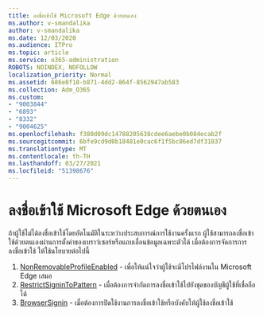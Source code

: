 ```yaml
---
title: ลงชื่อเข้าใช้ Microsoft Edge ด้วยตนเอง
ms.author: v-smandalika
author: v-smandalika
ms.date: 12/03/2020
ms.audience: ITPro
ms.topic: article
ms.service: o365-administration
ROBOTS: NOINDEX, NOFOLLOW
localization_priority: Normal
ms.assetid: 686e8f18-b871-4dd2-864f-8562947ab583
ms.collection: Adm_O365
ms.custom:
- "9003844"
- "6893"
- "8332"
- "9004625"
ms.openlocfilehash: f380d09dc14788205638cdee6aebe0b084ecab2f
ms.sourcegitcommit: 6bfe9cd9d0b18481e0cac6f1f5bc86ed7df31037
ms.translationtype: MT
ms.contentlocale: th-TH
ms.lasthandoff: 03/27/2021
ms.locfileid: "51398676"
---
```

# <a name="sign-in-to-microsoft-edge-manually"></a>ลงชื่อเข้าใช้ Microsoft Edge ด้วยตนเอง

ถ้าผู้ใช้ไม่ได้ลงชื่อเข้าใช้โดยอัตโนมัติในระหว่างประสบการณ์การใช้งานครั้งแรก ผู้ใช้สามารถลงชื่อเข้าใช้ด้วยตนเองผ่านการตั้งค่าของเบราว์เซอร์หรือแถบเลื่อนข้อมูลเฉพาะตัวได้ เมื่อต้องการจัดการการลงชื่อเข้าใช้ ให้ใช้นโยบายต่อไปนี้

1. [NonRemovableProfileEnabled](https://docs.microsoft.com/deployedge/microsoft-edge-policies#nonremovableprofileenabled) - เพื่อให้แน่ใจว่าผู้ใช้จะมีโปรไฟล์งานใน Microsoft Edge เสมอ
2. [RestrictSigninToPattern](https://docs.microsoft.com/deployedge/microsoft-edge-policies#restrictsignintopattern) - เมื่อต้องการจํากัดการลงชื่อเข้าใช้ไปยังชุดของบัญชีผู้ใช้ที่เชื่อถือได้
3. [BrowserSignin](https://docs.microsoft.com/deployedge/microsoft-edge-policies#browsersignin) - เมื่อต้องการปิดใช้งานการลงชื่อเข้าใช้หรือบังคับให้ผู้ใช้ลงชื่อเข้าใช้

